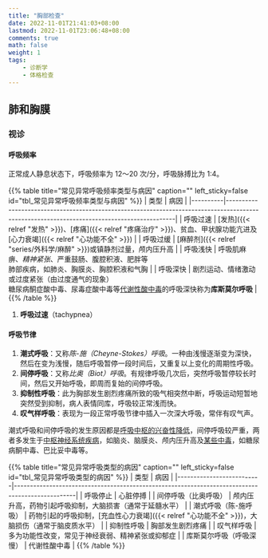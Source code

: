 ```yaml
---
title: "胸部检查"
date: 2022-11-01T21:41:03+08:00
lastmod: 2022-11-01T23:06:48+08:00
comments: true
math: false
weight: 1
tags:
    - 诊断学
    - 体格检查
---
```


## 肺和胸膜

### 视诊

#### 呼吸频率

正常成人静息状态下，呼吸频率为 12～20 次/分，呼吸脉搏比为 1:4。

{{% table title="常见异常呼吸频率类型与病因" caption="" left_sticky=false id="tbl_常见异常呼吸频率类型与病因"  %}}
| 类型     | 病因                                                                                                                                       |
|----------|--------------------------------------------------------------------------------------------------------------------------------------------|
| 呼吸过速 | [发热]({{< relref "发热" >}})、[疼痛]({{< relref "疼痛治疗" >}})、贫血、甲状腺功能亢进及[心力衰竭]({{< relref "心功能不全" >}})            |
| 呼吸过缓 | [麻醉剂]({{< relref "series/外科学/麻醉" >}})或镇静剂过量，颅内压升高                                                                      |
| 呼吸浅快 | 呼吸肌麻痹、*精神紧张*、严重鼓肠、腹腔积液、肥胖等<br/>肺部疾病，如肺炎、胸膜炎、胸腔积液和气胸                                            |
| 呼吸深快 | 剧烈运动、情绪激动或过度紧张（由过度通气的现象）<br/>糖尿病酮症酸中毒、尿毒症酸中毒等<ins>代谢性酸中毒</ins>的呼吸深快称为**库斯莫尔呼吸** |
{{% /table %}}

1. **呼吸过速**（tachypnea）

#### 呼吸节律

1. **潮式呼吸**：又称*陈-施（Cheyne-Stokes）呼吸*。一种由浅慢逐渐变为深快，然后在变为浅慢，随后呼吸暂停一段时间后，又重复以上变化的周期性呼吸。
2. **间停呼吸**：又称*比奥（Biot）呼吸*。有规律呼吸几次后，突然呼吸暂停较长时间，然后又开始呼吸，即周而复始的间停呼吸。
3. **抑制性呼吸**：此为胸部发生剧烈疼痛所致的吸气相突然中断，呼吸运动短暂地突然受到抑制，病人表情同库，呼吸较正常浅而快。
4. **叹气样呼吸**：表现为一段正常呼吸节律中插入一次深大呼吸，常伴有叹气声。

潮式呼吸和间停呼吸的发生原因都是<ins>呼吸中枢的兴奋性降低</ins>，间停呼吸较严重，两者多发生于<ins>中枢神经系统疾病</ins>，如脑炎、脑膜炎、颅内压升高及<ins>某些中毒</ins>，如糖尿病酮中毒、巴比妥中毒等。

{{% table title="常见异常呼吸类型的病因" caption="" left_sticky=false id="tbl_常见异常呼吸类型的病因"  %}}
| 类型                     | 病因                                                                                            |
|--------------------------|-------------------------------------------------------------------------------------------------|
| 呼吸停止                 | 心脏停搏                                                                                        |
| 间停呼吸（比奥呼吸）     | 颅内压升高，药物引起呼吸抑制，大脑损害（通常于延髓水平）                                        |
| 潮式呼吸（陈-施呼吸）    | 药物引起的呼吸抑制，[充血性心力衰竭]({{< relref "心功能不全" >}})，大脑损伤（通常于脑皮质水平） |
| 抑制性呼吸               | 胸部发生剧烈疼痛                                                                                |
| 叹气样呼吸               | 多为功能性改变，常见于神经衰弱、精神紧张或抑郁症                                                |
| 库斯莫尔呼吸（呼吸深慢） | 代谢性酸中毒                                                                                    |
{{% /table %}}
